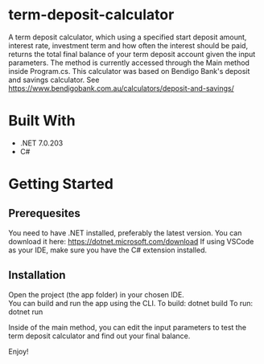 # term-deposit-calculator
A term deposit calculator, which using a specified start deposit amount, interest rate, investment term and how often the interest should be paid, returns the total final balance of your term deposit account given the input parameters. The method is currently accessed through the Main method inside Program.cs. This calculator was based on Bendigo Bank's deposit and savings calculator. See https://www.bendigobank.com.au/calculators/deposit-and-savings/ 

# Built With
- .NET 7.0.203
- C#

# Getting Started
## Prerequesites 
You need to have .NET installed, preferably the latest version. You can download it here: https://dotnet.microsoft.com/download 
If using VSCode as your IDE, make sure you have the C# extension installed. 

## Installation
Open the project (the app folder) in your chosen IDE.  
You can build and run the app using the CLI. 
To build: dotnet build
To run: dotnet run

Inside of the main method, you can edit the input parameters to test the term deposit calculator and find out your final balance.

Enjoy!

